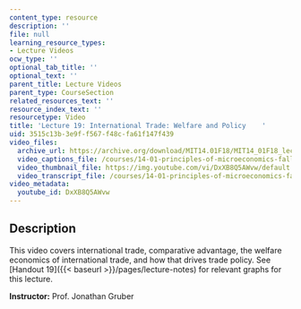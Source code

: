 ```yaml
---
content_type: resource
description: ''
file: null
learning_resource_types:
- Lecture Videos
ocw_type: ''
optional_tab_title: ''
optional_text: ''
parent_title: Lecture Videos
parent_type: CourseSection
related_resources_text: ''
resource_index_text: ''
resourcetype: Video
title: 'Lecture 19: International Trade: Welfare and Policy    '
uid: 3515c13b-3e9f-f567-f48c-fa61f147f439
video_files:
  archive_url: https://archive.org/download/MIT14.01F18/MIT14_01F18_lec19_300k.mp4
  video_captions_file: /courses/14-01-principles-of-microeconomics-fall-2018/69f5d1ff9f7b5711986b20891978c4fc_DxXB8Q5AWvw.vtt
  video_thumbnail_file: https://img.youtube.com/vi/DxXB8Q5AWvw/default.jpg
  video_transcript_file: /courses/14-01-principles-of-microeconomics-fall-2018/4ed11559eda783bf37daf83ffee9e646_DxXB8Q5AWvw.pdf
video_metadata:
  youtube_id: DxXB8Q5AWvw
---
```


Description
-----------

This video covers international trade, comparative advantage, the welfare economics of international trade, and how that drives trade policy. See [Handout 19]({{< baseurl >}}/pages/lecture-notes) for relevant graphs for this lecture. 

**Instructor:** Prof. Jonathan Gruber